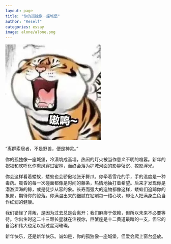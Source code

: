 ```yaml
---
layout: page
title: "你的孤独像一座城堡"
author: "Reself"
categories: essay
image: alone/alone.png
---
```


![](../assets/img/alone/alone.png)

“离群索居者，不是野兽，便是神灵。”

你的孤独像一座城堡，冷漠筑成高墙，热闹的灯火被当作意义不明的喧嚣。新年的祝福和欢呼化作熏风穿过密林，而终会落为护城河面的影静璧沉、掠影浮光。

你会这样看着蝼蚁，蝼蚁也会骄傲地张牙舞爪。你牵着雪花的手，手的温度是一种毒药。晨昏的每一次碰面都像是时间的藤条，热情地抽打着希望。后来才发现你是潜游深海的鲸，或是徒步从容的象。长寿而强大的造物都像这样，蝼蚁们追踪你的象冢，期待你的鲸落。你满溢出来的细腻在钻剜每一缕心坎，却让人把满身血色当作红润的健康。

我们错怪了背叛，是因为过去总是会离开；我们麻痹于依赖，但所以未来不必要等待。你出生时这二十三颗长星就在注视你，巨蟹座是十二黄道最暗的一支，但它的自洽和伟大也足以抵过星河璀璨。

新年快乐，还是新年快乐。诚如是，你的孤独像一座城堡，但爱会爬上窗台盛放。